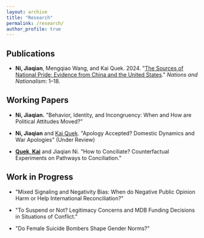 ```yaml
---
layout: archive
title: "Research"
permalink: /research/
author_profile: true
---
```


## Publications 

 * **Ni, Jiaqian**, Mengqiao Wang, and Kai Quek. 2024. "[The Sources of National Pride: Evidence from China and the United States](https://doi.org/10.1111/nana.13007)." *Nations and Nationalism*: 1–18. 
 
## Working Papers 

  * **Ni, Jiaqian.** "Behavior, Identity, and Incongruency: When and How are Political Attitudes Moved?"

  * **Ni, Jiaqian** and [Kai Quek](https://ppaweb.hku.hk/f/quek). "Apology Accepted? Domestic Dynamics and War Apologies" (Under Review)

  * **[Quek, Kai](https://ppaweb.hku.hk/f/quek)** and Jiaqian Ni. "How to Conciliate? Counterfactual Experiments on Pathways to Conciliation." 
  

## Work in Progress

* "Mixed Signaling and Negativity Bias: When do Negative Public Opinion Harm or Help International Reconciliation?"

* "To Suspend or Not? Legitimacy Concerns and MDB Funding Decisions in Situations of Conflict." 

* "Do Female Suicide Bombers Shape Gender Norms?" 
       
